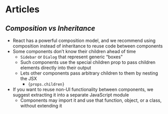# Articles

## *Composition vs Inheritance*

* React has a powerful composition model, and we recommend using composition instead of inheritance to reuse code between components
* Some components don’t know their children ahead of time
  * `Sidebar` or `Dialog` that represent generic “boxes”
  * Such components use the special children prop to pass children elements directly into their output
  * Lets other components pass arbitrary children to them by nesting the JSX
    * `{props.children}`
* If you want to reuse non-UI functionality between components, we suggest extracting it into a separate JavaScript module
  * Components may import it and use that function, object, or a class, without extending it
